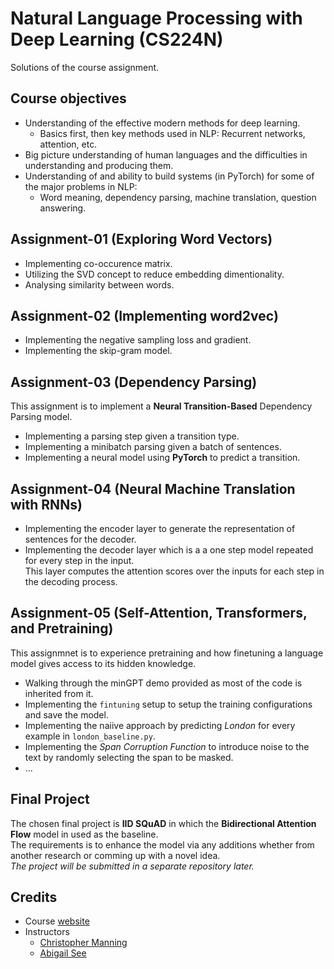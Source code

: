 # Natural Language Processing with Deep Learning (CS224N)
Solutions of the course assignment.

## Course objectives
* Understanding of the effective modern methods for deep learning.
  * Basics first, then key methods used in NLP: Recurrent networks, attention, etc.
* Big picture understanding of human languages and the difficulties in understanding and producing them.
* Understanding of and ability to build systems (in PyTorch) for some of the major problems in NLP:
  * Word meaning, dependency parsing, machine translation, question answering.
 
 ## Assignment-01 (Exploring Word Vectors)
 * Implementing co-occurence matrix.
 * Utilizing the SVD concept to reduce embedding dimentionality.
 * Analysing similarity between words.
 
 ## Assignment-02 (Implementing word2vec)
* Implementing the negative sampling loss and gradient.
* Implementing the skip-gram model.

## Assignment-03 (Dependency Parsing)
This assignment is to implement a **Neural Transition-Based** Dependency Parsing model.
* Implementing a parsing step given a transition type.
* Implementing a minibatch parsing given a batch of sentences.
* Implementing a neural model using **PyTorch** to predict a transition.

## Assignment-04 (Neural Machine Translation with RNNs)
* Implementing the encoder layer to generate the representation of sentences for the decoder.
* Implementing the decoder layer which is a a one step model repeated for every step in the input. <br>
  This layer computes the attention scores over the inputs for each step in the decoding process.

## Assignment-05 (Self-Attention, Transformers, and Pretraining)
This assignmnet is to experience pretraining and how finetuning a language model gives access to its hidden knowledge.
* Walking through the minGPT demo provided as most of the code is inherited from it.
* Implementing the `fintuning` setup to setup the training configurations and save the model.
* Implementing the naiive approach by predicting *London* for every example in `london_baseline.py`.
* Implementing the *Span Corruption Function* to introduce noise to the text by randomly selecting the span to be masked.
* ...

## Final Project
The chosen final project is **IID SQuAD** in which the **Bidirectional Attention Flow** model in used as the baseline. <br>
The requirements is to enhance the model via any additions whether from another research or comming up with a novel idea. <br>
*The project will be submitted in a separate repository later.*

## Credits
* Course [website](https://web.stanford.edu/class/archive/cs/cs224n/cs224n.1194/)
* Instructors
  * [Christopher Manning](https://nlp.stanford.edu/~manning/)
  * [Abigail See](https://cs.stanford.edu/people/abisee/)

